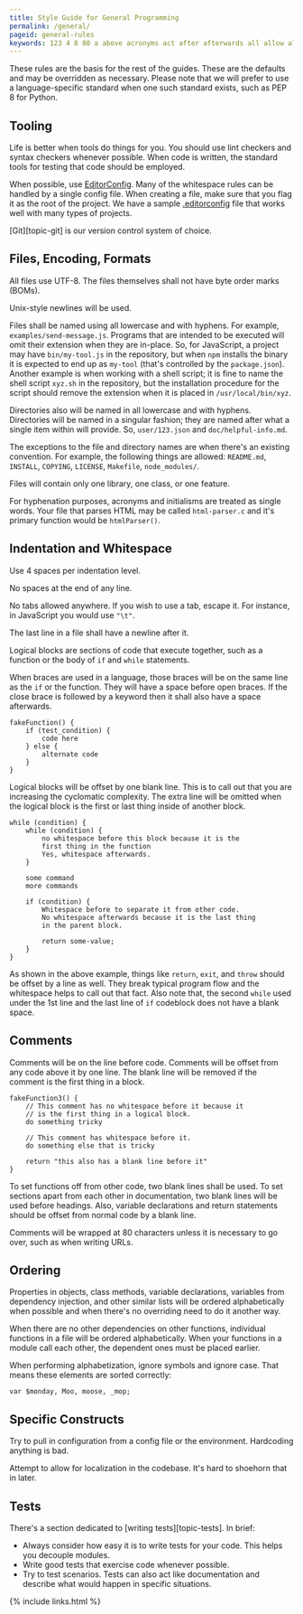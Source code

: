 ```yaml
---
title: Style Guide for General Programming
permalink: /general/
pageid: general-rules
keywords: 123 4 8 80 a above acronyms act after afterwards all allow allowed alphabetically alphabetization also alternate always an and another any anything anywhere apart apply are as at attempt bad base basis be because before better bin binary blank block blocks body boms brace braces break brief but by byte c call called can case characters checkers choice class close code codebase command commands comment comments complexity condition config configuration consider constructs contain control controlled convention copying correctly creating cyclomatic declarations decouple dedicated defaults dependencies dependency dependent describe directories directory do doc documentation each earlier easy editorconfig elements else employed encoding end environment escape example examples exceptions execute executed exercise existing exists exit expected extension extra fact fakefunction fakefunction2 fakefunction3 fashion feature file files fine first flag flow folder followed following for formats from function functions git gitignore go good guides handled happen hard hardcoding has have headings helpful-info helps here how html htmlparser html-parser hyphenation hyphens if ignore in increasing indentation individual initialisms injection in-place inside install installation installs instance intended is it item it's javascript js json keyword language language-specific last later leading level library license life like line lines lint lists local localization logical lowercase make makefile many marks may md means methods module modules monday moo moose mop more must my-tool name named names necessary need newline newlines no node_modules normal not note npm objects of off offset omit omitted on one ones only open or order ordered ordering other our out over overridden overriding package parent parses pep per performing placed please possible prefer primary probably procedure program programs project projects properties provide pull purposes python readme remember remove removed repository rest return root rule rules same sample scenarios script section sections send-message separate set sh shall shell shoehorn should shown similar single singular situations so some something some-value sorted space spaces specific standard statements such sure symbols syntax system t tab tabs test test_condition testing tests that that's the their themselves then there there's these they thing things this those throw to together tooling tools treated tricky try two types typical unix-style unless up urls use used user using usr utf-8 var variable variables version want way we well what when whenever while whitespace will wish with within words working works would wrapped write writing written xyz yes you your
---
```


These rules are the basis for the rest of the guides.  These are the defaults and may be overridden as necessary.  Please note that we will prefer to use a language-specific standard when one such standard exists, such as PEP 8 for Python.


Tooling
-------

Life is better when tools do things for you.  You should use lint checkers and syntax checkers whenever possible.  When code is written, the standard tools for testing that code should be employed.

When possible, use [EditorConfig](http://editorconfig.org/).  Many of the whitespace rules can be handled by a single config file.  When creating a file, make sure that you flag it as the root of the project.  We have a sample [.editorconfig](editorconfig.txt) file that works well with many types of projects.

[Git][topic-git] is our version control system of choice.


Files, Encoding, Formats
------------------------

All files use UTF-8.  The files themselves shall not have byte order marks (BOMs).

Unix-style newlines will be used.

Files shall be named using all lowercase and with hyphens.  For example, `examples/send-message.js`.  Programs that are intended to be executed will omit their extension when they are in-place.  So, for JavaScript, a project may have `bin/my-tool.js` in the repository, but when `npm` installs the binary it is expected to end up as `my-tool` (that's controlled by the `package.json`).  Another example is when working with a shell script; it is fine to name the shell script `xyz.sh` in the repository, but the installation procedure for the script should remove the extension when it is placed in `/usr/local/bin/xyz`.

Directories also will be named in all lowercase and with hyphens.  Directories will be named in a singular fashion; they are named after what a single item within will provide.  So, `user/123.json` and `doc/helpful-info.md`.

The exceptions to the file and directory names are when there's an existing convention.  For example, the following things are allowed:  `README.md`, `INSTALL`, `COPYING`, `LICENSE`, `Makefile`, `node_modules/`.

Files will contain only one library, one class, or one feature.

For hyphenation purposes, acronyms and initialisms are treated as single words.  Your file that parses HTML may be called `html-parser.c` and it's primary function would be `htmlParser()`.


Indentation and Whitespace
--------------------------

Use 4 spaces per indentation level.

No spaces at the end of any line.

No tabs allowed anywhere.  If you wish to use a tab, escape it.  For instance, in JavaScript you would use `"\t"`.

The last line in a file shall have a newline after it.

Logical blocks are sections of code that execute together, such as a function or the body of `if` and `while` statements.

When braces are used in a language, those braces will be on the same line as the `if` or the function.  They will have a space before open braces.  If the close brace is followed by a keyword then it shall also have a space afterwards.

    fakeFunction() {
        if (test_condition) {
            code here
        } else {
            alternate code
        }
    }

Logical blocks will be offset by one blank line.  This is to call out that you are increasing the cyclomatic complexity.  The extra line will be omitted when the logical block is the first or last thing inside of another block.

    while (condition) {
        while (condition) {
            no whitespace before this block because it is the
            first thing in the function
            Yes, whitespace afterwards.
        }

        some command
        more commands

        if (condition) {
            Whitespace before to separate it from other code.
            No whitespace afterwards because it is the last thing
            in the parent block.

            return some-value;
        }
    }

As shown in the above example, things like `return`, `exit`, and `throw` should be offset by a line as well.  They break typical program flow and the whitespace helps to call out that fact. Also note that, the second `while` used under the 1st line and the last line of `if` codeblock does not have a blank space.


Comments
--------

Comments will be on the line before code.  Comments will be offset from any code above it by one line.  The blank line will be removed if the comment is the first thing in a block.

    fakeFunction3() {
        // This comment has no whitespace before it because it
        // is the first thing in a logical block.
        do something tricky

        // This comment has whitespace before it.
        do something else that is tricky
        
        return "this also has a blank line before it"
    }

To set functions off from other code, two blank lines shall be used.  To set sections apart from each other in documentation, two blank lines will be used before headings.  Also, variable declarations and return statements should be offset from normal code by a blank line.

Comments will be wrapped at 80 characters unless it is necessary to go over, such as when writing URLs.


Ordering
--------

Properties in objects, class methods, variable declarations, variables from dependency injection, and other similar lists will be ordered alphabetically when possible and when there's no overriding need to do it another way.

When there are no other dependencies on other functions, individual functions in a file will be ordered alphabetically.  When your functions in a module call each other, the dependent ones must be placed earlier.

When performing alphabetization, ignore symbols and ignore case.  That means these elements are sorted correctly:

    var $monday, Moo, moose, _mop;


Specific Constructs
-------------------

Try to pull in configuration from a config file or the environment.  Hardcoding anything is bad.

Attempt to allow for localization in the codebase.  It's hard to shoehorn that in later.


Tests
-----

There's a section dedicated to [writing tests][topic-tests].  In brief:

* Always consider how easy it is to write tests for your code.  This helps you decouple modules.
* Write good tests that exercise code whenever possible.
* Try to test scenarios.  Tests can also act like documentation and describe what would happen in specific situations.


{% include links.html %}
